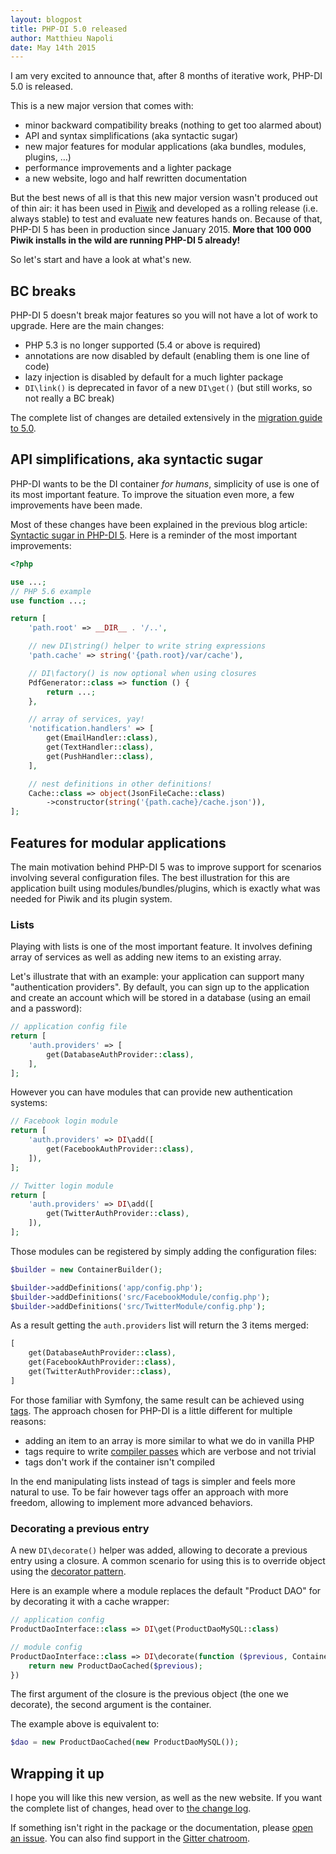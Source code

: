 ```yaml
---
layout: blogpost
title: PHP-DI 5.0 released
author: Matthieu Napoli
date: May 14th 2015
---
```


I am very excited to announce that, after 8 months of iterative work, PHP-DI 5.0 is released.

This is a new major version that comes with:

- minor backward compatibility breaks (nothing to get too alarmed about)
- API and syntax simplifications (aka syntactic sugar)
- new major features for modular applications (aka bundles, modules, plugins, …)
- performance improvements and a lighter package
- a new website, logo and half rewritten documentation

But the best news of all is that this new major version wasn't produced out of thin air: it has been used in [Piwik](https://piwik.org/) and developed as a rolling release (i.e. always stable) to test and evaluate new features hands on. Because of that, PHP-DI 5 has been in production since January 2015. **More that 100 000 Piwik installs in the wild are running PHP-DI 5 already!**

So let's start and have a look at what's new.

## BC breaks

PHP-DI 5 doesn't break major features so you will not have a lot of work to upgrade. Here are the main changes:

- PHP 5.3 is no longer supported (5.4 or above is required)
- annotations are now disabled by default (enabling them is one line of code)
- lazy injection is disabled by default for a much lighter package
- `DI\link()` is deprecated in favor of a new `DI\get()` (but still works, so not really a BC break)

The complete list of changes are detailed extensively in the [migration guide to 5.0](../doc/migration/5.0.md).

## API simplifications, aka syntactic sugar

PHP-DI wants to be the DI container *for humans*, simplicity of use is one of its most important feature. To improve the situation even more, a few improvements have been made.

Most of these changes have been explained in the previous blog article: [Syntactic sugar in PHP-DI 5](14-php-di-5-syntaxic-sugar.md). Here is a reminder of the most important improvements:

```php
<?php

use ...;
// PHP 5.6 example
use function ...;

return [
    'path.root' => __DIR__ . '/..',

    // new DI\string() helper to write string expressions
    'path.cache' => string('{path.root}/var/cache'),

    // DI\factory() is now optional when using closures
    PdfGenerator::class => function () {
        return ...;
    },

    // array of services, yay!
    'notification.handlers' => [
        get(EmailHandler::class),
        get(TextHandler::class),
        get(PushHandler::class),
    ],

    // nest definitions in other definitions!
    Cache::class => object(JsonFileCache::class)
        ->constructor(string('{path.cache}/cache.json')),
];
```

## Features for modular applications

The main motivation behind PHP-DI 5 was to improve support for scenarios involving several configuration files. The best illustration for this are application built using modules/bundles/plugins, which is exactly what was needed for Piwik and its plugin system.

### Lists

Playing with lists is one of the most important feature. It involves defining array of services as well as adding new items to an existing array.

Let's illustrate that with an example: your application can support many "authentication providers". By default, you can sign up to the application and create an account which will be stored in a database (using an email and a password):

```php
// application config file
return [
    'auth.providers' => [
        get(DatabaseAuthProvider::class),
    ],
];
```

However you can have modules that can provide new authentication systems:

```php
// Facebook login module
return [
    'auth.providers' => DI\add([
        get(FacebookAuthProvider::class),
    ]),
];
```

```php
// Twitter login module
return [
    'auth.providers' => DI\add([
        get(TwitterAuthProvider::class),
    ]),
];
```

Those modules can be registered by simply adding the configuration files:

```php
$builder = new ContainerBuilder();

$builder->addDefinitions('app/config.php');
$builder->addDefinitions('src/FacebookModule/config.php');
$builder->addDefinitions('src/TwitterModule/config.php');
```

As a result getting the `auth.providers` list will return the 3 items merged:

```php
[
    get(DatabaseAuthProvider::class),
    get(FacebookAuthProvider::class),
    get(TwitterAuthProvider::class),
]
```

For those familiar with Symfony, the same result can be achieved using [tags](http://symfony.com/doc/current/components/dependency_injection/tags.html). The approach chosen for PHP-DI is a little different for multiple reasons:

- adding an item to an array is more similar to what we do in vanilla PHP
- tags require to write [compiler passes](http://symfony.com/doc/current/components/dependency_injection/tags.html#create-a-compilerpass) which are verbose and not trivial
- tags don't work if the container isn't compiled

In the end manipulating lists instead of tags is simpler and feels more natural to use. To be fair however tags offer an approach with more freedom, allowing to implement more advanced behaviors.

### Decorating a previous entry

A new `DI\decorate()` helper was added, allowing to decorate a previous entry using a closure. A common scenario for using this is to override object using the [decorator pattern](http://en.wikipedia.org/wiki/Decorator_pattern).

Here is an example where a module replaces the default "Product DAO" for by decorating it with a cache wrapper:

```php
// application config
ProductDaoInterface::class => DI\get(ProductDaoMySQL::class)
```

```php
// module config
ProductDaoInterface::class => DI\decorate(function ($previous, ContainerInterface $c) {
    return new ProductDaoCached($previous);
})
```

The first argument of the closure is the previous object (the one we decorate), the second argument is the container.

The example above is equivalent to:

```php
$dao = new ProductDaoCached(new ProductDaoMySQL());
```

## Wrapping it up

I hope you will like this new version, as well as the new website. If you want the complete list of changes, head over to [the change log](../change-log.md).

If something isn't right in the package or the documentation, please [open an issue](https://github.com/mnapoli/PHP-DI/issues/new). You can also find support in the [Gitter chatroom](https://gitter.im/mnapoli/PHP-DI).
